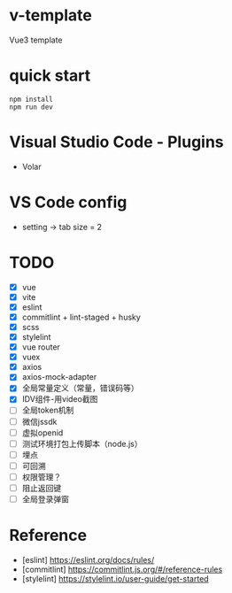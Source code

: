 # v-template
Vue3 template

# quick start
```
npm install 
npm run dev
```

# Visual Studio Code - Plugins
- Volar

# VS Code config
- setting -> tab size = 2

# TODO
- [x] vue
- [x] vite
- [x] eslint
- [x] commitlint + lint-staged + husky
- [x] scss
- [x] stylelint
- [x] vue router
- [x] vuex
- [x] axios
- [x] axios-mock-adapter
- [x] 全局常量定义（常量，错误码等）
- [x] IDV组件-用video截图
- [ ] 全局token机制
- [ ] 微信jssdk
- [ ] 虚拟openid
- [ ] 测试环境打包上传脚本（node.js）
- [ ] 埋点
- [ ] 可回溯
- [ ] 权限管理？
- [ ] 阻止返回键
- [ ] 全局登录弹窗

# Reference

- [eslint] https://eslint.org/docs/rules/
- [commitlint] https://commitlint.js.org/#/reference-rules
- [stylelint] https://stylelint.io/user-guide/get-started